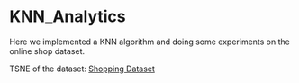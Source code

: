 # KNN_Analytics
Here we implemented a KNN algorithm and doing some experiments on the online shop dataset.

TSNE of the dataset:
[Shopping Dataset](https://github.com/IzkSensei/KNN_Analytics/blob/master/TSNE.png) 
